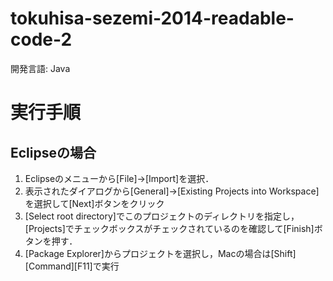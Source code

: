 tokuhisa-sezemi-2014-readable-code-2
====================================
開発言語: Java

# 実行手順
## Eclipseの場合
1. Eclipseのメニューから[File]->[Import]を選択．
2. 表示されたダイアログから[General]->[Existing Projects into Workspace]を選択して[Next]ボタンをクリック
3. [Select root directory]でこのプロジェクトのディレクトリを指定し，[Projects]でチェックボックスがチェックされているのを確認して[Finish]ボタンを押す．
4. [Package Explorer]からプロジェクトを選択し，Macの場合は[Shift][Command][F11]で実行

